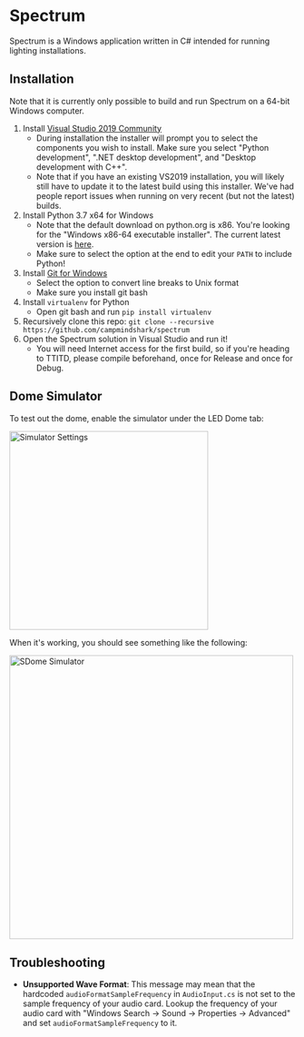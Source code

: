 # Spectrum

Spectrum is a Windows application written in C# intended for running lighting installations.

## Installation

Note that it is currently only possible to build and run Spectrum on a 64-bit Windows computer.

1. Install [Visual Studio 2019 Community](https://visualstudio.microsoft.com/downloads/)
    - During installation the installer will prompt you to select the components you wish to install. Make sure you select "Python development", ".NET desktop development", and "Desktop development with C++".
    - Note that if you have an existing VS2019 installation, you will likely still have to update it to the latest build using this installer. We've had people report issues when running on very recent (but not the latest) builds.
2. Install Python 3.7 x64 for Windows
    - Note that the default download on python.org is x86. You're looking for the "Windows x86-64 executable installer". The current latest version is [here](https://www.python.org/ftp/python/3.7.3/python-3.7.3-amd64.exe).
    - Make sure to select the option at the end to edit your `PATH` to include Python!
3. Install [Git for Windows](https://git-scm.com/download/win)
    - Select the option to convert line breaks to Unix format
    - Make sure you install git bash
4. Install `virtualenv` for Python
    - Open git bash and run `pip install virtualenv`
5. Recursively clone this repo: `git clone --recursive https://github.com/campmindshark/spectrum`
6. Open the Spectrum solution in Visual Studio and run it!
    - You will need Internet access for the first build, so if you're heading to TTITD, please compile beforehand, once for Release and once for Debug.

## Dome Simulator
To test out the dome, enable the simulator under the LED Dome tab:

<img alt="Simulator Settings" src="https://user-images.githubusercontent.com/671052/63136544-847d7d80-bfa0-11e9-81e9-bba208a135fc.png" height=350>

When it's working, you should see something like the following:

<img alt="SDome Simulator" src="https://user-images.githubusercontent.com/671052/63136574-9c550180-bfa0-11e9-9d50-6d1cf4cc347c.png" height=500>

## Troubleshooting
- **Unsupported Wave Format**: This message may mean that the hardcoded 
  `audioFormatSampleFrequency` in `AudioInput.cs` is not set to the sample frequency of 
  your audio card. Lookup the frequency of your audio card with "Windows Search -> 
  Sound -> Properties -> Advanced" and set `audioFormatSampleFrequency` to it.
